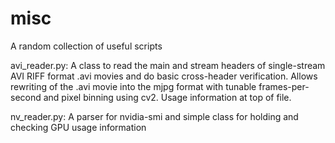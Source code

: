 # misc
A random collection of useful scripts

avi_reader.py: A class to read the main and stream headers of single-stream AVI RIFF format .avi movies and do basic cross-header verification. Allows rewriting of the .avi movie into the mjpg format with tunable frames-per-second and pixel binning using cv2. Usage information at top of file.

nv_reader.py: A parser for nvidia-smi and simple class for holding and checking GPU usage information
